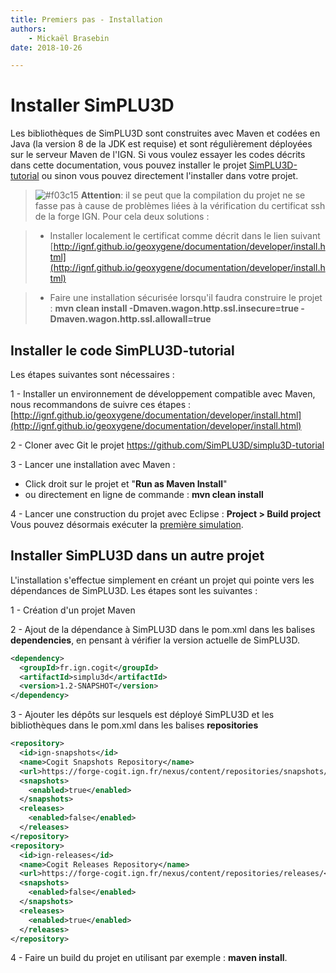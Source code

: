 ```yaml
---
title: Premiers pas - Installation
authors:
    - Mickaël Brasebin
date: 2018-10-26

---
```


# Installer SimPLU3D

Les bibliothèques de SimPLU3D sont construites avec Maven et codées en Java (la version 8 de la JDK est requise) et sont régulièrement déployées sur le serveur Maven de l'IGN. Si vous voulez essayer les codes décrits dans cette documentation, vous pouvez installer le projet [SimPLU3D-tutorial](https://github.com/SimPLU3D/simplu3D-tutorial) ou sinon vous pouvez directement l'installer dans votre projet.

> ![#f03c15](https://placehold.it/15/f03c15/000000?text=+) **Attention**: il se peut que la compilation du projet ne se fasse pas à cause de problèmes liées à la vérification du certificat ssh de la forge IGN. Pour cela deux solutions :

> - Installer localement le certificat comme décrit dans le lien suivant [http://ignf.github.io/geoxygene/documentation/developer/install.html](http://ignf.github.io/geoxygene/documentation/developer/install.html)

> - Faire une installation sécurisée lorsqu'il faudra construire le projet : **mvn clean install -Dmaven.wagon.http.ssl.insecure=true -Dmaven.wagon.http.ssl.allowall=true**

## Installer le code SimPLU3D-tutorial
Les étapes suivantes sont nécessaires :

1 - Installer un environnement de développement compatible avec Maven, nous recommandons de suivre ces étapes : [http://ignf.github.io/geoxygene/documentation/developer/install.html](http://ignf.github.io/geoxygene/documentation/developer/install.html)

2 - Cloner avec Git le projet https://github.com/SimPLU3D/simplu3D-tutorial

3 - Lancer une installation avec Maven :

- Click droit sur le projet et "**Run as Maven Install**"
- ou directement en ligne de commande : **mvn clean install**

4 - Lancer une construction du projet avec Eclipse : **Project > Build project**
Vous pouvez désormais exécuter la [première simulation](first_simulation.md).

## Installer SimPLU3D dans un autre projet

L'installation s'effectue simplement en créant un projet qui pointe vers les dépendances de SimPLU3D. Les étapes sont les suivantes :

1 - Création d'un projet Maven

2 - Ajout de la dépendance à SimPLU3D dans le pom.xml dans les balises **dependencies**, en pensant à vérifier la version actuelle de SimPLU3D.
```XML
<dependency>
  <groupId>fr.ign.cogit</groupId>
  <artifactId>simplu3d</artifactId>
  <version>1.2-SNAPSHOT</version>
</dependency>
```
3 - Ajouter les dépôts sur lesquels est déployé SimPLU3D et les bibliothèques dans le pom.xml dans les balises **repositories**
```XML
<repository>
  <id>ign-snapshots</id>
  <name>Cogit Snapshots Repository</name>
  <url>https://forge-cogit.ign.fr/nexus/content/repositories/snapshots/</url>
  <snapshots>
    <enabled>true</enabled>
  </snapshots>
  <releases>
    <enabled>false</enabled>
  </releases>
</repository>
<repository>
  <id>ign-releases</id>
  <name>Cogit Releases Repository</name>
  <url>https://forge-cogit.ign.fr/nexus/content/repositories/releases/</url>
  <snapshots>
    <enabled>false</enabled>
  </snapshots>
  <releases>
    <enabled>true</enabled>
  </releases>
</repository>
```
4 - Faire un build du projet en utilisant par exemple : **maven install**.
